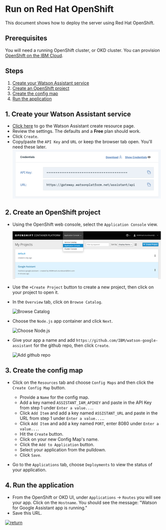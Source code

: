# Run on Red Hat OpenShift

This document shows how to deploy the server using Red Hat OpenShift.

## Prerequisites

You will need a running OpenShift cluster, or OKD cluster. You can provision [OpenShift on the IBM Cloud](https://cloud.ibm.com/kubernetes/catalog/openshiftcluster).

## Steps

1. [Create your Watson Assistant service](#1-create-your-watson-assistant-service)
1. [Create an OpenShift project](#2-create-an-openshift-project)
1. [Create the config map](#3-create-the-config-map)
1. [Run the application](#4-run-the-application)

## 1. Create your Watson Assistant service

* [Click here](https://cloud.ibm.com/catalog/services/watson-assistant) to go the Watson Assistant create resource page.
* Review the settings. The defaults and a **Free** plan should work.
* Click `Create`.
* Copy/paste the `API Key` and `URL` or keep the browser tab open. You'll need these later.  
  ![credentials](images/credentials.png)

## 2. Create an OpenShift project

* Using the OpenShift web console, select the `Application Console` view.

  ![console-options](images/openshift-console-options.png)

* Use the `+Create Project` button to create a new project, then click on your project to open it.

* In the `Overview` tab, click on `Browse Catalog`.

  ![Browse Catalog](https://raw.githubusercontent.com/IBM/pattern-utils/master/openshift/openshift-browse-catalog.png)

* Choose the `Node.js` app container and click `Next`.

  ![Choose Node.js](https://raw.githubusercontent.com/IBM/pattern-utils/master/openshift/openshift-choose-nodejs.png)

* Give your app a name and add `https://github.com/IBM/watson-google-assistant` for the github repo, then click `Create`.

  ![Add github repo](https://raw.githubusercontent.com/IBM/pattern-utils/master/openshift/openshift-add-github-repo.png)

## 3. Create the config map

* Click on the `Resources` tab and choose `Config Maps` and then click the `Create Config Map` button.
  * Provide a `Name` for the config map.
  * Add a key named `ASSISTANT_IAM_APIKEY` and paste in the API Key from step 1 under `Enter a value...`.
  * Click `Add Item` and add a key named `ASSISTANT_URL` and paste in the URL from step 1 under `Enter a value...`..
  * Click `Add Item` and add a key named `PORT`, enter 8080 under `Enter a value...`.
  * Hit the `Create` button.
  * Click on your new Config Map's name.
  * Click the `Add to Application` button.
  * Select your application from the pulldown.
  * Click `Save`.

* Go to the `Applications` tab, choose `Deployments` to view the status of your application.

## 4. Run the application

* From the OpenShift or OKD UI, under `Applications` -> `Routes` you will see your app. Click on the `Hostname`. You should see the message: "Watson for Google Assistant app is running."
* Save this URL.

[![return](https://raw.githubusercontent.com/IBM/pattern-utils/master/deploy-buttons/return.png)](https://github.com/IBM/watson-google-assistant#setup-google-actions)
